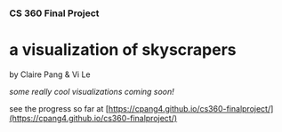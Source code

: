### CS 360 Final Project   

# a visualization of **skyscrapers**

by Claire Pang & Vi Le

_some really cool visualizations coming soon!_

see the progress so far at [https://cpang4.github.io/cs360-finalproject/](https://cpang4.github.io/cs360-finalproject/)
